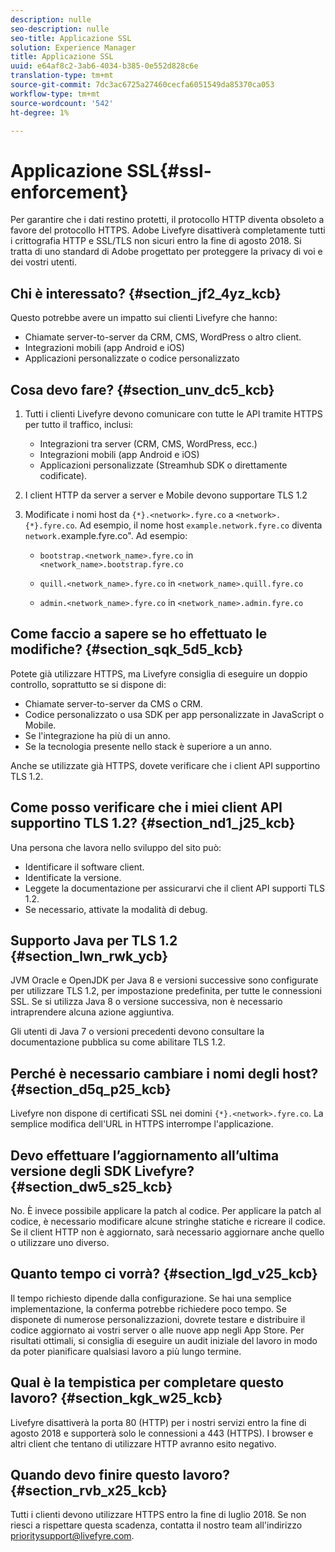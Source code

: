```yaml
---
description: nulle
seo-description: nulle
seo-title: Applicazione SSL
solution: Experience Manager
title: Applicazione SSL
uuid: e64af8c2-3ab6-4034-b385-0e552d828c6e
translation-type: tm+mt
source-git-commit: 7dc3ac6725a27460cecfa6051549da85370ca053
workflow-type: tm+mt
source-wordcount: '542'
ht-degree: 1%

---
```



# Applicazione SSL{#ssl-enforcement}

Per garantire che i dati restino protetti, il protocollo HTTP diventa obsoleto a favore del protocollo HTTPS.  Adobe Livefyre disattiverà completamente tutti i crittografia HTTP e SSL/TLS non sicuri entro la fine di agosto 2018. Si tratta di uno standard di Adobe  progettato per proteggere la privacy di voi e dei vostri utenti.

## Chi è interessato? {#section_jf2_4yz_kcb}

Questo potrebbe avere un impatto sui clienti Livefyre che hanno:

* Chiamate server-to-server da CRM, CMS, WordPress o altro client.
* Integrazioni mobili (app Android e iOS)
* Applicazioni personalizzate o codice personalizzato

## Cosa devo fare? {#section_unv_dc5_kcb}

1. Tutti i clienti Livefyre devono comunicare con tutte le API tramite HTTPS per tutto il traffico, inclusi:

   * Integrazioni tra server (CRM, CMS, WordPress, ecc.)
   * Integrazioni mobili (app Android e iOS)
   * Applicazioni personalizzate (Streamhub SDK o direttamente codificate).

1. I client HTTP da server a server e Mobile devono supportare TLS 1.2
1. Modificate i nomi host da `{*}.<network>.fyre.co` a `<network>.{*}.fyre.co`. Ad esempio, il nome host `example.network.fyre.co` diventa `network.`example.fyre.co&quot;. Ad esempio:

   * `bootstrap.<network_name>.fyre.co` in `<network_name>.bootstrap.fyre.co`

   * `quill.<network_name>.fyre.co` in `<network_name>.quill.fyre.co`

   * `admin.<network_name>.fyre.co` in `<network_name>.admin.fyre.co`

## Come faccio a sapere se ho effettuato le modifiche? {#section_sqk_5d5_kcb}

Potete già utilizzare HTTPS, ma Livefyre consiglia di eseguire un doppio controllo, soprattutto se si dispone di:

* Chiamate server-to-server da CMS o CRM.
* Codice personalizzato o usa SDK per app personalizzate in JavaScript o Mobile.
* Se l&#39;integrazione ha più di un anno.
* Se la tecnologia presente nello stack è superiore a un anno.

Anche se utilizzate già HTTPS, dovete verificare che i client API supportino TLS 1.2.

## Come posso verificare che i miei client API supportino TLS 1.2? {#section_nd1_j25_kcb}

Una persona che lavora nello sviluppo del sito può:

* Identificare il software client.
* Identificate la versione.
* Leggete la documentazione per assicurarvi che il client API supporti TLS 1.2.
* Se necessario, attivate la modalità di debug.

## Supporto Java per TLS 1.2 {#section_lwn_rwk_ycb}

 JVM Oracle e OpenJDK per Java 8 e versioni successive sono configurate per utilizzare TLS 1.2, per impostazione predefinita, per tutte le connessioni SSL. Se si utilizza Java 8 o versione successiva, non è necessario intraprendere alcuna azione aggiuntiva.

Gli utenti di Java 7 o versioni precedenti devono consultare la documentazione pubblica su come abilitare TLS 1.2.

## Perché è necessario cambiare i nomi degli host? {#section_d5q_p25_kcb}

Livefyre non dispone di certificati SSL nei domini `{*}.<network>.fyre.co`. La semplice modifica dell&#39;URL in HTTPS interrompe l&#39;applicazione.

## Devo effettuare l’aggiornamento all’ultima versione degli SDK Livefyre? {#section_dw5_s25_kcb}

No. È invece possibile applicare la patch al codice. Per applicare la patch al codice, è necessario modificare alcune stringhe statiche e ricreare il codice. Se il client HTTP non è aggiornato, sarà necessario aggiornare anche quello o utilizzare uno diverso.

## Quanto tempo ci vorrà? {#section_lgd_v25_kcb}

Il tempo richiesto dipende dalla configurazione. Se hai una semplice implementazione, la conferma potrebbe richiedere poco tempo. Se disponete di numerose personalizzazioni, dovrete testare e distribuire il codice aggiornato ai vostri server o alle nuove app negli App Store. Per risultati ottimali, si consiglia di eseguire un audit iniziale del lavoro in modo da poter pianificare qualsiasi lavoro a più lungo termine.

## Qual è la tempistica per completare questo lavoro? {#section_kgk_w25_kcb}

Livefyre disattiverà la porta 80 (HTTP) per i nostri servizi entro la fine di agosto 2018 e supporterà solo le connessioni a 443 (HTTPS). I browser e altri client che tentano di utilizzare HTTP avranno esito negativo.

## Quando devo finire questo lavoro? {#section_rvb_x25_kcb}

Tutti i clienti devono utilizzare HTTPS entro la fine di luglio 2018. Se non riesci a rispettare questa scadenza, contatta il nostro team all&#39;indirizzo prioritysupport@livefyre.com.
